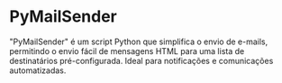 # PyMailSender
"PyMailSender" é um script Python que simplifica o envio de e-mails, permitindo o envio fácil de mensagens HTML para uma lista de destinatários pré-configurada. Ideal para notificações e comunicações automatizadas.
